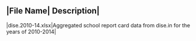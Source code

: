 |File Name| Description|
-------------------------
|dise.2010-14.xlsx|Aggregated school report card data from dise.in for the years of 2010-2014|